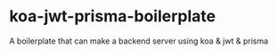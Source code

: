 # koa-jwt-prisma-boilerplate
A boilerplate that can make a backend server using koa &amp; jwt &amp; prisma
